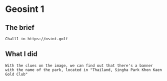 # Geosint 1

## The brief

```
Chall1 in https://osint.golf
```

## What I did

```
With the clues on the image, we can find out that there's a banner with the name of the park, located in "Thailand, Singha Park Khon Kaen Gold Club"
```

